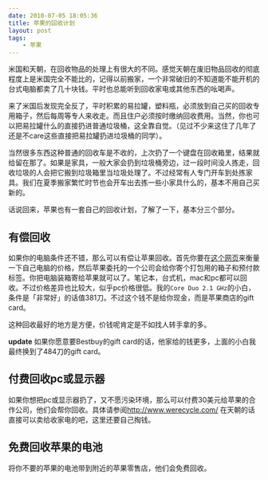 ```yaml
---
date: 2010-07-05 18:05:36
title: 苹果的回收计划
layout: post
tags:
    - 苹果
---
```


米国和天朝，在回收物品的处理上有很大的不同。感觉天朝在废旧物品回收的彻底程度上是米国完全不能比的，记得以前搬家，一个非常破旧的不知道能不能开机的台式电脑都卖了几十块钱。平时也总能听到回收家电或其他东西的吆喝声。

来了米国后发现完全反了，平时积累的易拉罐，塑料瓶，必须放到自己买的回收专用箱子，然后每周等专人来收走。而且住户必须按时缴纳回收费用。当然，你也可以把易拉罐什么的直接扔进普通垃圾桶，这全靠自觉。（见过不少来这住了几年了还是不care这些直接把易拉罐扔进垃圾桶的同学）。

当然很多东西这种普通的回收车是不收的，上次扔了一个键盘在回收箱里，结果就给留在那了。如果是家具，一般大家会扔到垃圾桶旁边，过一段时间没人拣走，回收垃圾的人会把它搬到垃圾箱里当垃圾处理了。不过经常有人专门开车到处拣家具。我们在夏季搬家繁忙时节也会开车出去拣一些小家具什么的，基本不用自己买新的。

话说回来，苹果也有一套自己的回收计划，了解了一下，基本分三个部分。

## 有偿回收

如果你的电脑条件还不错，那么可以有偿让苹果回收。首先你要在<a href="http://store.apple.com/us/browse/reuse_and_recycle" target="_blank">这个网页</a>来衡量一下自己电脑的价格，然后苹果委托的一个公司会给你寄个打包用的箱子和预付款标签。你把电脑装箱寄给苹果就可以了。笔记本，台式机，mac和pc都可以回收。不过价格差异也比较大，似乎pc价格很低。我的`Core Duo 2.1 GHz`的小白，条件是「非常好」的话值381刀。不过这个钱不是给你现金，而是苹果商店的gift card。

这种回收最好的地方是方便，价钱呢肯定是不如找人转手拿的多。

**update** 如果你愿意要Bestbuy的gift card的话，他家给的钱更多，上面的小白我最终换到了484刀的gift card。

## 付费回收pc或显示器

如果你想把pc或显示器扔了，又不愿污染环境，那么可以付费30美元给苹果的合作公司，他们会帮你回收。具体请参阅<a href="http://www.werecycle.com/" target="_blank">http://www.werecycle.com/</a> 在天朝的话直接可以卖给收家电的吧，这里还要自己掏钱。

## 免费回收苹果的电池

将你不要的苹果的电池带到附近的苹果零售店，他们会免费回收。

